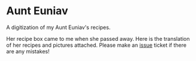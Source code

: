 # Aunt Euniav

A digitization of my Aunt Euniav's recipes.

Her recipe box came to me when she passed away.
Here is the translation of her recipes and pictures attached.
Please make an [issue](https://github.com/iSkore/drecipes/issues) ticket if there are any mistakes!

